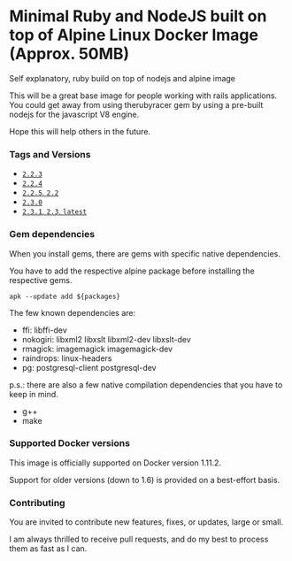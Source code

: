 # Minimal Ruby and NodeJS built on top of Alpine Linux Docker Image (Approx. 50MB)
Self explanatory, ruby build on top of nodejs and alpine image

This will be a great base image for people working with rails applications. 
You could get away from using therubyracer gem by using a pre-built nodejs for the javascript V8 engine. 

Hope this will help others in the future. 

### Tags and Versions
- [`2.2.3`](https://github.com/Daniel-ltw/ruby-node-alpine/blob/master/2.2.3/Dockerfile)
- [`2.2.4`](https://github.com/Daniel-ltw/ruby-node-alpine/blob/master/2.2.4/Dockerfile)
- [`2.2.5`, `2.2`](https://github.com/Daniel-ltw/ruby-node-alpine/blob/master/2.2.5/Dockerfile)
- [`2.3.0`](https://github.com/Daniel-ltw/ruby-node-alpine/blob/master/2.3.0/Dockerfile)
- [`2.3.1`, `2.3`, `latest`](https://github.com/Daniel-ltw/ruby-node-alpine/blob/master/2.3.1/Dockerfile)


### Gem dependencies
When you install gems, there are gems with specific native dependencies. 

You have to add the respective alpine package before installing the respective gems. 
```
apk --update add ${packages}
```

The few known dependencies are:
* ffi: libffi-dev
* nokogiri: libxml2 libxslt libxml2-dev libxslt-dev
* rmagick: imagemagick imagemagick-dev
* raindrops: linux-headers
* pg: postgresql-client postgresql-dev

p.s.: there are also a few native compilation dependencies that you have to keep in mind. 
* g++
* make


### Supported Docker versions

This image is officially supported on Docker version 1.11.2.

Support for older versions (down to 1.6) is provided on a best-effort basis.

### Contributing

You are invited to contribute new features, fixes, or updates, large or small. 

I am always thrilled to receive pull requests, and do my best to process them as fast as I can.
